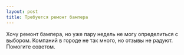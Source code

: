```yaml
---
layout: post 
title: Требуется ремонт бампера 
--- 
```

Хочу ремонт бампера, но уже пару недель не могу определиться с выбором. Компаний в городе не так много, но отзывы не радуют. Помогите советом.